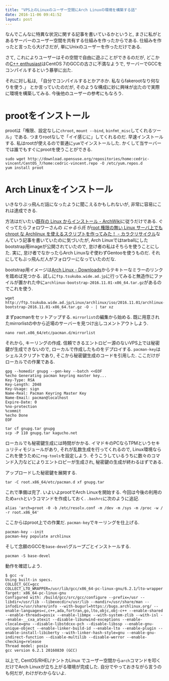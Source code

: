 ```yaml
---
title: "VPS上のLinuxのユーザー空間にArch Linuxの環境を構築する話"
date: 2016-11-06 09:41:52
layout: post
---
```

なんでこんなに特異な状況に関する記事を書いているかというと, まさに私がとあるサーバーのユーザー空間を共有する仕組みを作ったからである.
仕組みを作ったと言ったら大げさだが, 単にUnixのユーザーを作っただけである.

さて, これによりユーザーはその空間で自由に遊ぶことができるのだが,
どこかの[C++ enthusiast](https://twitter.com/yumetodo/status/794531239164186624)はCentOS 7のGCCの古さに不満なようで,
サーバーでGCCをコンパイルするという暴挙に出た.

それに対し私は, 「自分でコンパイルするとかアホか. 私ならfakerootなり何なりを使う.」
とか言っていたのだが, そのような構成に妙に興味が出たので実際に環境を構築してみる.
今後他のユーザーの参考にもなろう.

# prootをインストール
prootは「権限、設定なしに`chroot`, `mount --bind`, `binfmt_misc`してくれるツール」である.
つまりrootなしで「イイ感じに」してくれるのだ. 早速インストールする.
私はrootが使えるので普通に`yum`でインストールした. かくして当サーバーでは誰でもすぐにprootを使うことができる.

```
sudo wget http://download.opensuse.org/repositories/home:cedric-vincent/CentOS_7/home:cedric-vincent.repo -O /etc/yum.repos.d
yum install proot
```

# Arch Linuxをインストール
いきなりぶっ飛んだ話になったように聞こえるかもしれないが, 非常に容易にこれは達成できる.

方法はだいたい[既存の Linux からインストール - ArchWiki](https://wiki.archlinuxjp.org/index.php/%E6%97%A2%E5%AD%98%E3%81%AE_Linux_%E3%81%8B%E3%82%89%E3%82%A4%E3%83%B3%E3%82%B9%E3%83%88%E3%83%BC%E3%83%AB)に従うだけである.
ぐぐってたらフォロワーさんの _にゃるら氏_ が[root 権限の無い Linux サーバ上でも chroot な Archlinux を使えるスクリプトを作ってみた！ - カラクリサイクル](http://the.nyarla.net/entry/2016/01/14/094036)なんていう記事を書いていたのに気づいたが,
Arch Linuxではtarballにしたbootstrap用imageが公開されていたので, 怠け者の私はそちらを使うことにした.
実に, 怠け者でなかったらArch Linuxなぞ使わずGentooを使うものだ.
それにしてもぶっ飛んだ人がフォロワーになっていたのだな.

bootstrap用イメージは[Arch Linux - Downloads](https://www.archlinux.org/download/)からテキトーなミラーのリンクを踏めば見つかる.
試しに`ftp.tsukuba.wide.ad.jp`に行ってみると無造作にファイルが置かれた中に`archlinux-bootstrap-2016.11.01-x86_64.tar.gz`があるのでこれを使う.

```
wget http://ftp.tsukuba.wide.ad.jp/Linux/archlinux/iso/2016.11.01/archlinux-bootstrap-2016.11.01-x86_64.tar.gz -O - | tar xz
```

まずpacmanをセットアップする. `mirrorlist`の編集から始める.
既に用意されたmirrorlistの中から近場のサーバーを見つけ出しコメントアウトしよう.

```
nano root.x86_64/etc/pacman.d/mirrorlist
```

それから, キーリングの作成. 信頼できるエントロピー源のないVPS上では秘密鍵が生成できないので,
ローカルで作成したものをデプロイする. `pacman-key`はシェルスクリプトであり,
そこから秘密鍵生成のコードを引用した. ここだけがローカルでの作業である.

```
gpg --homedir gnupg --gen-key --batch <<EOF
%echo Generating pacman keyring master key...
Key-Type: RSA
Key-Length: 2048
Key-Usage: sign
Name-Real: Pacman Keyring Master Key
Name-Email: pacman@localhost
Expire-Date: 0
%no-protection
%commit
%echo Done
EOF

tar cf gnupg.tar gnupg
scp -P 110 gnupg.tar kagucho.net
```

ローカルでも秘密鍵生成には時間がかかる. イマドキのPCならTPMというセキュリティモジュールがあり,
それが乱数生成を行ってくれるので, Linux環境ならこれを使うために`rng-tools`を設定しよう.
そうこうしているうちに数々のコマンド入力などによりエントロピーが生成され,
秘密鍵の生成が終わるはずである.

アップロードした秘密鍵を展開する.

```
tar -C root.x86_64/etc/pacman.d xf gnupg.tar
```

これで準備は完了. いよいよprootでArch Linuxを開始する.
今回は今後の利用のため`arch`というコマンドを作成しておく. `.bashrc`に次のように追記.

```
alias 'arch=proot -0 -b /etc/resolv.conf -m /dev -m /sys -m /proc -w / -r root.x86_64'
```

ここからはproot上での作業だ. `pacman-key`でキーリングを仕上げる.

```
pacman-key --init
pacman-key populate archlinux
```

そして念願のGCCを`base-devel`グループごとインストールする.

```
pacman -S base-devel
```

動作を確認しよう.

```
$ gcc -v
Using built-in specs.
COLLECT_GCC=gcc
COLLECT_LTO_WRAPPER=/usr/lib/gcc/x86_64-pc-linux-gnu/6.2.1/lto-wrapper
Target: x86_64-pc-linux-gnu
Configured with: /build/gcc/src/gcc/configure --prefix=/usr --libdir=/usr/lib --libexecdir=/usr/lib --mandir=/usr/share/man --infodir=/usr/share/info --with-bugurl=https://bugs.archlinux.org/ --enable-languages=c,c++,ada,fortran,go,lto,objc,obj-c++ --enable-shared --enable-threads=posix --enable-libmpx --with-system-zlib --with-isl --enable-__cxa_atexit --disable-libunwind-exceptions --enable-clocale=gnu --disable-libstdcxx-pch --disable-libssp --enable-gnu-unique-object --enable-linker-build-id --enable-lto --enable-plugin --enable-install-libiberty --with-linker-hash-style=gnu --enable-gnu-indirect-function --disable-multilib --disable-werror --enable-checking=release
Thread model: posix
gcc version 6.2.1 20160830 (GCC)
```

以上で, CentOS/RHEL/ナントカLinux でユーザー空間から`arch`コマンドを叩くだけでArch Linuxが立ち上がる環境が完成した.
自分でやっておきながら言うのも何だが, わけがわからないよ.
